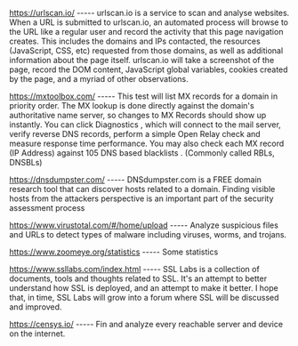 https://urlscan.io/ ----- urlscan.io is a service to scan and analyse websites. When a URL is submitted to urlscan.io, an automated process will browse to the URL like a regular user and record the activity that this page navigation creates. This includes the domains and IPs contacted, the resources (JavaScript, CSS, etc) requested from those domains, as well as additional information about the page itself. urlscan.io will take a screenshot of the page, record the DOM content, JavaScript global variables, cookies created by the page, and a myriad of other observations.

https://mxtoolbox.com/ ----- This test will list MX records for a domain in priority order. The MX lookup is done directly against the domain's authoritative name server, so changes to MX Records should show up instantly. You can click Diagnostics , which will connect to the mail server, verify reverse DNS records, perform a simple Open Relay check and measure response time performance. You may also check each MX record (IP Address) against 105 DNS based blacklists . (Commonly called RBLs, DNSBLs)

https://dnsdumpster.com/ ----- DNSdumpster.com is a FREE domain research tool that can discover hosts related to a domain. Finding visible hosts from the attackers perspective is an important part of the security assessment process

https://www.virustotal.com/#/home/upload ----- Analyze suspicious files and URLs to detect types of malware including viruses, worms, and trojans.

https://www.zoomeye.org/statistics ----- Some statistics

https://www.ssllabs.com/index.html ----- SSL Labs is a collection of documents, tools and thoughts related to SSL. It's an attempt to better understand how SSL is deployed, and an attempt to make it better. I hope that, in time, SSL Labs will grow into a forum where SSL will be discussed and improved.

https://censys.io/ ----- Fin and analyze every reachable server and device on the internet.

